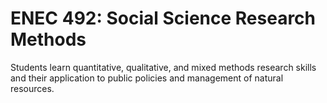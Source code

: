 # ENEC 492: Social Science Research Methods

Students learn quantitative, qualitative, and mixed methods research skills and their application to public policies and management of natural resources.